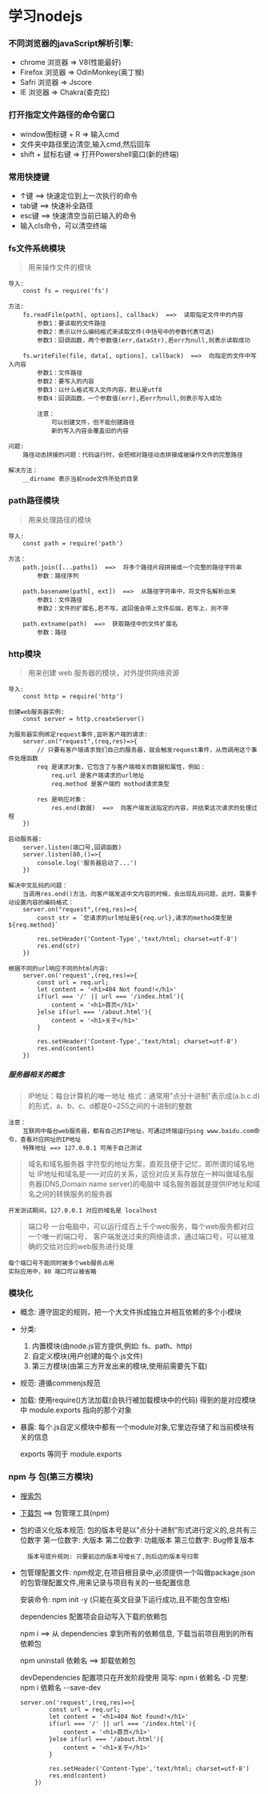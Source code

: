 # 学习nodejs

### 不同浏览器的javaScript解析引擎:
* chrome 浏览器  =>  V8(性能最好)
* Firefox 浏览器  =>  OdinMonkey(奥丁猴)
* Safri 浏览器  =>  Jscore
* IE 浏览器  =>  Chakra(查克拉)

### 打开指定文件路径的命令窗口
* window图标键 + R => 输入cmd
* 文件夹中路径里边清空,输入cmd,然后回车
* shift + 鼠标右键 => 打开Powershell窗口(新的终端)

### 常用快捷键
* ↑键  ==>  快速定位到上一次执行的命令
* tab键  ==>  快速补全路径
* esc键  ==>  快速清空当前已输入的命令
* 输入cls命令，可以清空终端

### fs文件系统模块
> 用来操作文件的模块

	导入: 
		const fs = require('fs')
		
	方法:
		fs.readFile(path[, options], callback)  ==>  读取指定文件中的内容
			参数1：要读取的文件路径
			参数2：表示以什么编码格式来读取文件(中括号中的参数代表可选)
			参数3：回调函数，两个参数值(err,dataStr),若err为null,则表示读取成功
			
		fs.writeFile(file, data[, options], callback)  ==>  向指定的文件中写入内容
			参数1：文件路径
			参数2：要写入的内容
			参数3：以什么格式写入文件内容，默认是utf8
			参数4：回调函数，一个参数值(err),若err为null,则表示写入成功
			
			注意：
				可以创建文件，但不能创建路径
				新的写入内容会覆盖旧的内容
			
	问题:
		路径动态拼接的问题：代码运行时，会把相对路径动态拼接成被操作文件的完整路径
		
	解决方法：
		__dirname 表示当前node文件所处的目录
	
### path路径模块
> 用来处理路径的模块

	导入:
		const path = require('path')

	方法：
		path.join([...paths])  ==>  将多个路径片段拼接成一个完整的路径字符串
			参数：路径序列
		
		path.basename(path[, ext])  ==>  从路径字符串中，将文件名解析出来
			参数1：文件路径
			参数2：文件的扩展名,若不写，返回值会带上文件后缀，若写上，则不带
			
		path.extname(path)  ==>  获取路径中的文件扩展名
			参数：路径
			
### http模块
> 用来创建 web 服务器的模块，对外提供网络资源

	导入:
		const http = require('http')
		
	创建web服务器实例:
		const server = http.createServer()
	
	为服务器实例绑定request事件,监听客户端的请求:
		server.on("request",(req,res)=>{
			// 只要有客户端请求我们自己的服务器，就会触发request事件，从而调用这个事件处理函数
			req 是请求对象，它包含了与客户端相关的数据和属性，例如：
				req.url 是客户端请求的url地址
				req.method 是客户端的 mothod请求类型
				
			res 是响应对象：
				res.end(数据)  ==>  向客户端发送指定的内容，并结束这次请求的处理过程
		})
		
	启动服务器:
		server.listen(端口号,回调函数)
		server.listen(80,()=>{
			console.log('服务器启动了...')
		})
		
	解决中文乱码的问题：
		当调用res.end()方法，向客户端发送中文内容的时候，会出现乱码问题，此时，需要手动设置内容的编码格式：
		server.on("request",(req,res)=>{
			const str = `您请求的url地址是${req.url},请求的method类型是${req.method}`
			
			res.setHeader('Content-Type','text/html; charset=utf-8')
			res.end(str)
		})
		
	根据不同的url响应不同的html内容:
		server.on('request',(req,res)=>{
			const url = req.url;
			let content = '<h1>404 Not found!</h1>'
			if(url === '/' || url === '/index.html'){
				content = '<h1>首页</h1>'
			}else if(url === '/about.html'){
				content = '<h1>关于</h1>'
			}
			
			res.setHeader('Content-Type','text/html; charset=utf-8')
			res.end(content)
		})
		
		
		
##### 服务器相关的概念
> IP地址：每台计算机的唯一地址
    格式：通常用"点分十进制"表示成(a.b.c.d)的形式，a、b、c、d都是0~255之间的十进制的整数
	
	注意：
		互联网中每台web服务器，都有自己的IP地址，可通过终端运行ping www.baidu.com命令，查看对应网址的IP地址
		特殊地址 ==> 127.0.0.1 可用于自己测试
		
> 域名和域名服务器
	字符型的地址方案，直观且便于记忆，即所谓的域名地址
	IP地址和域名是一一对应的关系，这份对应关系存放在一种叫做域名服务器(DNS,Domain name server)的电脑中
	域名服务器就是提供IP地址和域名之间的转换服务的服务器
	
	开发测试期间，127.0.0.1 对应的域名是 localhost
	
> 端口号
	一台电脑中，可以运行成百上千个web服务，每个web服务都对应一个唯一的端口号，
	客户端发送过来的网络请求，通过端口号，可以被准确的交给对应的web服务进行处理
	
	每个端口号不能同时被多个web服务占用
	实际应用中，80 端口可以被省略
	
### 模块化

- 概念:
	遵守固定的规则，把一个大文件拆成独立并相互依赖的多个小模块
	
- 分类:
	1. 内置模块(由node.js官方提供,例如: fs、path、http)
	2. 自定义模块(用户创建的每个.js文件)
	3. 第三方模块(由第三方开发出来的模块,使用前需要先下载)

- 规范:
	遵循commenjs规范

- 加载:
	使用require()方法加载(会执行被加载模块中的代码)
	得到的是对应模块中 module.exports 指向的那个对象
	
- 暴露:
	每个.js自定义模块中都有一个module对象,它里边存储了和当前模块有关的信息
	
	exports 等同于 module.exports
	
### npm 与 包(第三方模块)

- [搜索包](https://www.npmjs.com/)
- [下载包](https://registry.npmjs.org/)  ==>  包管理工具(npm)

- 包的语义化版本规范:
	包的版本号是以"点分十进制"形式进行定义的,总共有三位数字
		第一位数字: 大版本
		第二位数字: 功能版本
		第三位数字: Bug修复版本
		
		版本号提升规则: 只要前边的版本号增长了,则后边的版本号归零
		
- 包管理配置文件:
	npm规定,在项目根目录中,必须提供一个叫做package.json的包管理配置文件,用来记录与项目有关的一些配置信息
	
	安装命令: npm init -y (只能在英文目录下运行成功,且不能包含空格)
	
	dependencies 配置项会自动写入下载的依赖包

	npm i ==> 从 dependencies 拿到所有的依赖信息, 下载当前项目用到的所有依赖包
	
	npm uninstall 依赖名  ==> 卸载依赖包
	
	devDependencies 配置项只在开发阶段使用
		简写:  npm i 依赖名 -D 
		完整:  npm i 依赖名 --save-dev
		
		
	```
	server.on('request',(req,res)=>{
			const url = req.url;
			let content = '<h1>404 Not found!</h1>'
			if(url === '/' || url === '/index.html'){
				content = '<h1>首页</h1>'
			}else if(url === '/about.html'){
				content = '<h1>关于</h1>'
			}
			
			res.setHeader('Content-Type','text/html; charset=utf-8')
			res.end(content)
		})
	```
		

